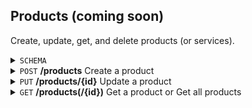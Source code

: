 Products (coming soon)
-----------
Create, update, get, and delete products (or services). 

<details>
  <summary><code>SCHEMA</code></summary>
  <br>
  
  Key | Description | Required | Type | Default | Valid Values 
  --- | --- | --- | --- | --- | ---
  <code>name</code> | The product name. | Yes | String (Max length 100) | - | -
  <code>description</code> | The description of the product. | No | Text | - | -
  <code>code</code> | The code or id of your product. If one is not provided, it will be created for you. | No | String (Max length 100) | - | - 
  <code>list_price</code> | The list price of your product or service. Supports 2 decimals (e.g. 10.00). | No | Float | - | _
  <code>visibility</code> | Determine which users in your account can use this product. | No | String or Array | <code>all_users</code> | <ul><li><code>all_users</code></li><li><code>cur_user</code></li><li>Array of team_ids</li></ul>
  <code>parent_ref</code> | An id of the product category that is the parent of this product. | No | Integer | - | -
  <code>product_type</code> | Type of product offered. | No | String | <code>Service</code> | <ul><li><code>Service</code></li><li><code>Digital</code></li><li><code>Inventory</code></li><li><code>Donation</code></li><li><code>Category</code></li></ul>
  <code>taxable</code> | Is the product taxable? | No | Boolean | <code>false</code> | <ul><li><code>true</code></li><li><code>false</code></li></ul>
  <code>tax_rate</code> | The tax rate. Supports up to one decimal point of a percentage (e.g. 9.1%) | Yes if <code>taxable</code> is <code>true</code> | Float | - | -
  <code>image_url</code> | A url to an image of the product or service. Used on Sign Up Forms. Square is best. | No | String (Max length 100) | - | -
  
  
  <br>
</details>

<details>
  <summary><code>POST</code> <b>/products</b> Create a product</summary>
  <br>
  Coming Soon
  <br>
</details>

<details>
  <summary><code>PUT</code> <b>/products/{id}</b> Update a product</summary>
  <br>
  Coming Soon
  <br>
</details>

<details>
  <summary><code>GET</code> <b>/products(/{id})</b> Get a product or Get all products</summary>
  <br>
  Coming Soon
  <br>
</details>
